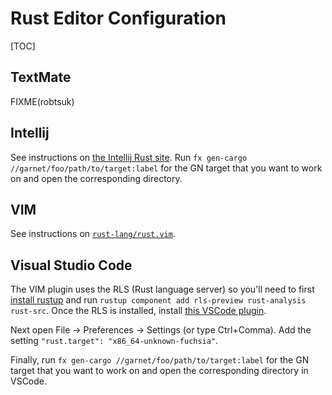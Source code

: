 # Rust Editor Configuration

[TOC]

## TextMate

FIXME(robtsuk)

## Intellij

See instructions on [the Intellij Rust site](https://intellij-rust.github.io/).
Run `fx gen-cargo //garnet/foo/path/to/target:label` for the GN target that you want to work on and
open the corresponding directory.

## VIM

See instructions on [`rust-lang/rust.vim`](https://github.com/rust-lang/rust.vim).

## Visual Studio Code

The VIM plugin uses the RLS (Rust language server) so you'll need to first
[install rustup](https://rustup.rs/) and run
`rustup component add rls-preview rust-analysis rust-src`. Once the RLS is installed,
install [this VSCode plugin](https://marketplace.visualstudio.com/items?itemName=rust-lang.rust).

Next open File -> Preferences -> Settings (or type Ctrl+Comma). Add the setting
`"rust.target": "x86_64-unknown-fuchsia"`.

Finally, run `fx gen-cargo //garnet/foo/path/to/target:label` for the GN target that you want to work on and
open the corresponding directory in VSCode.
